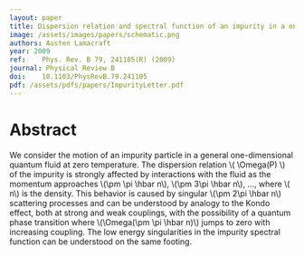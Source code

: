 ```yaml
---
layout: paper
title: Dispersion relation and spectral function of an impurity in a one-dimensional quantum liquid
image: /assets/images/papers/schematic.png
authors: Austen Lamacraft
year: 2009
ref: 	Phys. Rev. B 79, 241105(R) (2009)
journal: Physical Review B
doi: 	10.1103/PhysRevB.79.241105
pdf: /assets/pdfs/papers/ImpurityLetter.pdf
---
```


# Abstract

We consider the motion of an impurity particle in a general one-dimensional quantum fluid at zero temperature. The dispersion relation \\( \Omega(P) \\) of the impurity is strongly affected by interactions with the fluid as the momentum approaches \\(\pm \pi \hbar n\\), \\(\pm 3\pi \hbar n\\), ..., where \\( n\\) is the density. This behavior is caused by singular \\(\pm 2\pi \hbar n\\) scattering processes and can be understood by analogy to the Kondo effect, both at strong and weak couplings, with the possibility of a quantum phase transition where \\(\Omega(\pm \pi \hbar n)\\) jumps to zero with increasing coupling. The low energy singularities in the impurity spectral function can be understood on the same footing.
